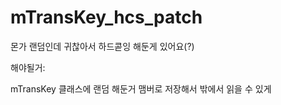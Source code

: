 # mTransKey_hcs_patch

몬가 랜덤인데 귀찮아서 하드콛잉 해둔게 있어요(?)

해야될거:

mTransKey 클래스에 랜덤 해둔거 맴버로 저장해서
밖에서 읽을 수 있게
